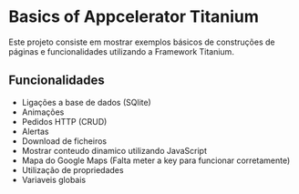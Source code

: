 # Basics of Appcelerator Titanium

Este projeto consiste em mostrar exemplos básicos de construções de páginas e funcionalidades utilizando a Framework Titanium. 

## Funcionalidades
- Ligações a base de dados (SQlite)
- Animações 
- Pedidos HTTP (CRUD)
- Alertas
- Download de ficheiros
- Mostrar conteudo dinamico utilizando JavaScript
- Mapa do Google Maps (Falta meter a key para funcionar corretamente)
- Utilização de propriedades
- Variaveis globais

